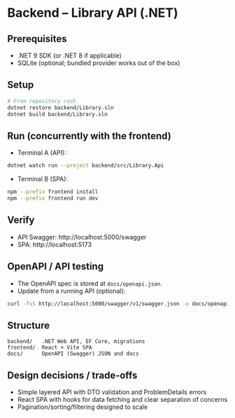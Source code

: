 # Backend – Library API (.NET)

<!-- BEGIN:BACKEND-README -->
## Prerequisites
- .NET 9 SDK (or .NET 8 if applicable)
- SQLite (optional; bundled provider works out of the box)

## Setup
```bash
# From repository root
dotnet restore backend/Library.sln
dotnet build backend/Library.sln
```

## Run (concurrently with the frontend)
- Terminal A (API):
```bash
dotnet watch run --project backend/src/Library.Api
```
- Terminal B (SPA):
```bash
npm --prefix frontend install
npm --prefix frontend run dev
```

## Verify
- API Swagger: http://localhost:5000/swagger
- SPA: http://localhost:5173

## OpenAPI / API testing
- The OpenAPI spec is stored at `docs/openapi.json`.
- Update from a running API (optional):
```bash
curl -fsS http://localhost:5000/swagger/v1/swagger.json -o docs/openapi.json
```

## Structure
```
backend/   .NET Web API, EF Core, migrations
frontend/  React + Vite SPA
docs/      OpenAPI (Swagger) JSON and docs
```

## Design decisions / trade-offs
- Simple layered API with DTO validation and ProblemDetails errors
- React SPA with hooks for data fetching and clear separation of concerns
- Pagination/sorting/filtering designed to scale
<!-- END:BACKEND-README -->


